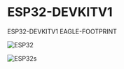 # ESP32-DEVKITV1
ESP32-DEVKITV1 EAGLE-FOOTPRINT

![ESP32](https://user-images.githubusercontent.com/28555587/72717720-9b04b200-3b9a-11ea-99bd-5852cf951d55.png)

![ESP32s](https://user-images.githubusercontent.com/28555587/72717813-c2f41580-3b9a-11ea-9db8-c8ffdac5e7d9.png)

